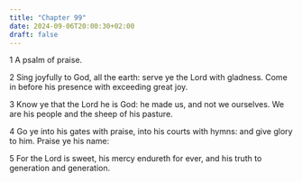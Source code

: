 ```yaml
---
title: "Chapter 99"
date: 2024-09-06T20:00:30+02:00
draft: false
---
```



1 A psalm of praise.

2 Sing joyfully to God, all the earth: serve ye the Lord with gladness. Come in before his presence with exceeding great joy.

3 Know ye that the Lord he is God: he made us, and not we ourselves. We are his people and the sheep of his pasture.

4 Go ye into his gates with praise, into his courts with hymns: and give glory to him. Praise ye his name:

5 For the Lord is sweet, his mercy endureth for ever, and his truth to generation and generation.

